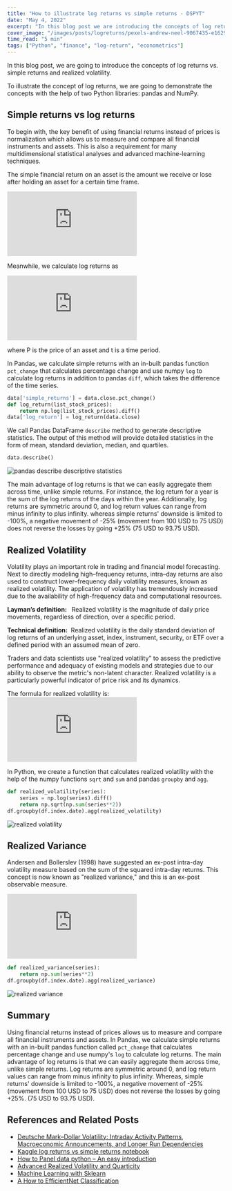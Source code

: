 ```yaml
---
title: "How to illustrate log returns vs simple returns - DSPYT"
date: "May 4, 2022"
excerpt: "In this blog post we are introducing the concepts of log returns vs simple returns, realized volatility and realized variance."
cover_image: "/images/posts/logreturns/pexels-andrew-neel-9067435-e1629301269244.webp"
time_read: "5 min"
tags: ["Python", "finance", "log-return", "econometrics"]
---
```


In this blog post, we are going to introduce the concepts of log returns vs. simple returns and realized volatility.

To illustrate the concept of log returns, we are going to demonstrate the concepts with the help of two Python libraries: pandas and NumPy.

## Simple returns vs log returns

To begin with, the key benefit of using financial returns instead of prices is normalization which allows us to measure and compare all financial instruments and assets. This is also a requirement for many multidimensional statistical analyses and advanced machine-learning techniques.

The simple financial return on an asset is the amount we receive or lose after holding an asset for a certain time frame.

![simple returns formula](https://latex.codecogs.com/svg.latex?%5C%20R_%7Bt%7D%3D%5Cdfrac%7BP_%7Bt%7D-P_%7Bt-1%7D%7D%7BP_%7Bt-1%7D%7D%3D%20%5Cdfrac%7BP_%7Bt%7D%7D%7BP_%7Bt-1%7D%7D-1)

Meanwhile, we calculate log returns as

![log returns formula](https://latex.codecogs.com/svg.latex?r_%7Bt%7D%3D%5Cdfrac%7Blog%28P_%7Bt%7D%29%7D%7Blog%28P_%7Bt-1%7D%29%7D%3D%20log%28P_%7Bt%7D%29%20-%20log%28P_%7Bt-1%7D%29)

where P is the price of an asset and t is a time period.

In Pandas, we calculate simple returns with an in-built pandas function `pct_change` that calculates percentage change and use numpy `log` to calculate log returns in addition to pandas `diff`, which takes the difference of the time series.

```python
data['simple_returns'] = data.close.pct_change()
def log_return(list_stock_prices):
    return np.log(list_stock_prices).diff()
data['log_return'] = log_return(data.close)
```

We call Pandas DataFrame `describe` method to generate descriptive statistics. The output of this method will provide detailed statistics in the form of mean, standard deviation, median, and quartiles.

```python
data.describe()
```

![pandas describe descriptive statistics](/images/posts/logreturns/descriptive.webp)

The main advantage of log returns is that we can easily aggregate them across time, unlike simple returns. For instance, the log return for a year is the sum of the log returns of the days within the year. Additionally, log returns are symmetric around 0, and log return values can range from minus infinity to plus infinity. whereas simple returns' downside is limited to -100%, a negative movement of -25% (movement from 100 USD to 75 USD) does not reverse the losses by going +25% (75 USD to 93.75 USD).

## Realized Volatility

Volatility plays an important role in trading and financial model forecasting. Next to directly modeling high–frequency returns, intra–day returns are also used to construct lower–frequency daily volatility measures, known as realized volatility. The application of volatility has tremendously increased due to the availability of high-frequency data and computational resources.

<p><strong>Layman’s definition:&nbsp;</strong>&nbsp; Realized volatility is the magnitude of daily price movements, regardless of direction, over a specific period. </p><p><strong>Technical definition:</strong>&nbsp;  Realized volatility is the daily standard deviation of log returns of an underlying asset, index, instrument, security, or ETF over a defined period with an assumed mean of zero.</p>

Traders and data scientists use "realized volatility" to assess the predictive performance and adequacy of existing models and strategies due to our ability to observe the metric's non-latent character. Realized volatility is a particularly powerful indicator of price risk and its dynamics.

The formula for realized volatility is:
![formula for realized volatility](https://latex.codecogs.com/svg.latex?%5Csigma%20%3D%20%5Csqrt%7B%5Csum_%7Bi%3D1%7D%5E%7BT%7Dr_%7Bt%7D%5E2%7D)

In Python, we create a function that calculates realized volatility with the help of the
numpy functions `sqrt` and `sum` and pandas `groupby` and `agg`.

```python
def realized_volatility(series):
    series = np.log(series).diff()
    return np.sqrt(np.sum(series**2))
df.groupby(df.index.date).agg(realized_volatility)
```

![realized volatility](/images/posts/logreturns/rv.webp)

## Realized Variance

Andersen and Bollerslev (1998) have suggested an ex-post intra-day volatility measure based on the sum of the squared intra-day returns. This concept is now known as "realized variance," and this is an ex-post observable measure.

![Realized variance formula](https://latex.codecogs.com/svg.latex?%5Csigma%5E2%20%3D%20%5Csum_%7Bi%3D1%7D%5E%7BT%7Dr_%7Bt%7D%5E2)

```python
def realized_variance(series):
    return np.sum(series**2)
df.groupby(df.index.date).agg(realized_variance)
```

![realized variance](/images/posts/logreturns/rvar.webp)

## Summary

Using financial returns instead of prices allows us to measure and compare all financial instruments and assets. In Pandas, we calculate simple returns with an in-built pandas function called `pct_change` that calculates percentage change and use numpy's `log` to calculate log returns. The main advantage of log returns is that we can easily aggregate them across time, unlike simple returns. Log returns are symmetric around 0, and log return values can range from minus infinity to plus infinity. Whereas, simple returns' downside is limited to -100%, a negative movement of -25% (movement from 100 USD to 75 USD) does not reverse the losses by going +25%. (75 USD to 93.75 USD).

## References and Related Posts

- [Deutsche Mark–Dollar Volatility: Intraday Activity Patterns, Macroeconomic Announcements, and Longer Run Dependencies](https://onlinelibrary.wiley.com/doi/abs/10.1111/0022-1082.85732)
- [Kaggle log returns vs simple returns notebook](https://www.kaggle.com/pavfedotov/time-series-analysis-nifty50-stationarity-adf)
- [How to Panel data python – An easy introduction](https://dspyt.com/panel-data-econometrics-an-introduction-with-an-example-in-python)
- [Advanced Realized Volatility and Quarticity](https://dspyt.com/advanced-realized-volatility-and-quarticity)
- [Machine Learning with Sklearn](https://dspyt.com/machine-learning-time-series-temperature-data-modeling)
- [A How to EfficientNet Classification](https://dspyt.com/efficientnet-classification)
